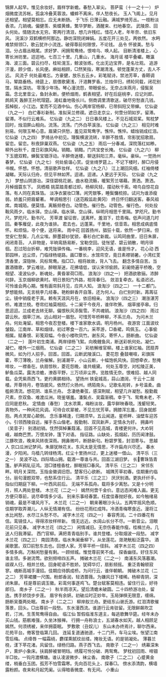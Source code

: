 <!-- { "loadSidebar": true } -->
锦屏人起早。惟见余妆好。眉样学新蟾。春愁入翠尖。 
菩萨蛮（十一之十一）
炉烟微度流苏帐。孤衾冷叠芙蓉浪。蟠蟀不离床。伴人愁夜长。 
玉人飞阁上。见月还相望。相望莫相忘。应无未断肠。 
于飞乐
日薄云融。满城罗绮芳丛。一枝粉淡香浓。几销魂。偏健羡、紫蝶黄蜂。繁华梦断，酒醒来、扫地春空。 
武陵原、回头何处。情随流水无穷。寄两行清泪，想几许残红。惜花人老，年年奈、依旧东风。 
浣溪沙
双鹤横桥阿那边。静坊深院闭婵娟。五度花开三处见，两依然。 
水眄难禁频领□，歌云犹许小流连。破得尊前何限恨，不论钱。 
品令
怀彼美。愁与泪。分占眉丛眼尾。求好梦、闲拥鸳鸯绮。恨啼乌、唤人起。 
目断清淮楼上，心寄长洲坊里。迢迢地。七百三十里。几重山，几重水。 
海月谣
楼平叠巘。瞰瀛海、波三面。碧云扫尽，桂轮滉玉，鲸波张练。化出无边宝界，是名壮观。 
追游汗漫，顾少借，长风便。麻姑相顾，□然笑指，寒潮清浅。顿觉蓬莱方丈，去人不远。 
风流子
何处最难忘。方豪健，放乐五云乡。彩笔赋诗，禁池芳草，香鞯调马，辇路垂杨。绮筵上，扇偎歌黛浅，汗浥舞罗香。兰烛伴归，绣轮同载，闭花别馆，隔水深坊。 
零落少年场。琴心漫流怨，带眼偷长。无奈占床燕月，侵鬓吴霜。念北里音尘，鱼封永断。便桥烟雨，鹤表相望。好在后庭桃李，应记刘郎。 
鹧鸪天
轰醉王孙玳瑁筵。渴虹垂地吸长川。侧商调里清歌送，破尽穷愁直几钱。 
孤棹舣，小江边。爱而不见酒中仙。伤心两岸官杨柳，已带斜阳又带蝉。 
忆仙姿（九之一）
白纻春衫新制。准拟采兰修禊。遮日走京尘，何啻分阴如岁。留滞。留滞。不似行云难系。 
忆仙姿（九之二）
日日春风楼上。不见石城双桨。鸳枕梦回时，烛泪屏山相向。流荡。流荡。门外白苹溪涨。 
忆仙姿（九之三）
相见时难别易。何限玉琴心意。眉黛只供愁，羞见双鸳鸯字。憔悴。憔悴。蜡烛销成红泪。 
忆仙姿（九之四）
罗绮丛中初见。理鬓横波流转，半醉不胜情，帘影犹招歌扇。留恋。留恋。秋夜辞巢双燕。 
忆仙姿（九之五）
雨后一分春减。深院落红如糁。柳外出秋千，度日彩旗风飐。销黯。销黯。门共宝奁长掩。 
忆仙姿（九之六）
柳下玉骢双鞚。蝉鬓宝钿浮动。半醉倚迷楼，聊送斜阳三弄。毫纵。豪纵。一觉扬州春梦。 
忆仙姿（九之七）
何处偷谐心赏。促坐绮罗筵上。不记下楼时，醉□月侵书幌。怀想。怀想。清丽歌声妆样。 
忆仙姿（九之八）
江上潮回风细。红袖倚楼凝睇。天际认归舟，但见平林如荠。迢递。迢递。人更远于天际。 
忆仙姿（九之九）
梦想山阴游冶。深径碧桃花谢。曲水稳流觞，暖絮芳兰堪藉。萧洒。萧洒。月棹烟蓑东下。 
凤栖梧
挑菜踏青都过却。杨柳风轻，摆动秋千索。啼鸟自惊花自落。有人同在真珠箔。 
淡净衣裳妆□薄。闲凭银筝，睡鬓慵梳掠。试问为谁添瘦弱。娇羞只把眉颦著。 
琴调相思引（送范殿监赴黄冈）
终日怀归翻送客。春风祖席。南城陌。便莫惜。离觞频卷白。动管色。催行色。动管色。催行色。 
何处投鞍风雨夕。临水驿。空山驿。临水驿。空山驿。纵明月相思千里隔。梦咫尺。勤书尺。梦咫尺。勤书尺。 
芳草渡
留征辔，送离杯。羞泪下，捻青梅。低声问道几时回。秦筝雁促，此夜为谁排。 
君去也，远蓬莱。千里地，信音乖。相思成病底情怀。和烦恼，寻个便，送将来。 
雨中花
回首扬州，猖狂十载，依然一梦归来。但觉安仁愁鬓，几点尘埃。醉墨碧纱犹锁，春衫白纻新裁。认鸣珂曲里，旧日朱扉，闲闭青苔。 
人非物是，半晌鸾肠易断，宝勒空回。徒怅望、碧云销散，明月徘徊。忍过阳台折柳，难凭陇驿传梅。一番桃李，迎风无语，谁是怜才。 
花心动
西郭园林，远尘烦，门临绿杨堤路。画□簟长，水馆帘空，竟日素襟销暑。小湾红芰清香里，深隐映、风标鸳鸯。指□□，相将故故，背人飞去。 
翻念多情自苦。当置酒徵歌，梦云难驻。醉眼渐迷，花拂墙低，误认宋邻偷顾。彩阑倚遍平桥晚，空相望、凌波仙步。断魂处，黄昏翠荷□雨。 
浪淘沙（四之一）
把酒欲歌骊。浓醉何辞。玉京烟柳欲黄时。明日景阳门外路，相背春归。 
敛泪复牵衣。私语迟迟。可怜谁会两心期。惟有画帘斜月见，应共人知。 
浪淘沙（四之二）
一十二都门。梦想能频。无言桃李几经春。艳粉鲜香开自落，还为何人。 
白纻别时新。苒苒征尘。镜中销瘦老于真。赖有天涯风月在，依旧相亲。 
浪淘沙（四之三）
潮涨湛芳桥。难渡兰桡。卷帘红袖莫相招。十二阑干今夜月，谁伴吹箫。 
烟草接亭皋。归思迢迢。兰成老去转无聊。偏恨秋风添鬓雪。不共魂销。 
浪淘沙（四之四）
雨过碧云秋。烟草汀洲。远山相对一眉愁。可惜芳年桥畔柳，不系兰舟。 
为问木兰舟。何处淹留。相思今夜忍登楼。楼下谁家歌水调。明月杨州。 
夜游宫
江面波纹皱縠。江南岸、草和烟绿。初过寒食一百六。采苹游，□香裙，鸣佩玉。 
心事偷相属。赋春恨、彩笺双幅。今夜小楼吹凤竹。谢东风，寄怀人，肠断曲。 
忆仙姿（二之一）
莲叶初生南浦。两岸绿杨飞絮。向晚鲤鱼风，断送彩帆何处。凝伫。凝伫。楼外一江烟雨。 
忆仙姿（二之二）
彩舫解维官柳。楼上谁家红袖。团扇弄微风，如为行人招手。回首。回首。云断武陵溪口。 
菱花怨
叠鼓嘲喧，彩旗挥霍，苹汀薄晚，兰舟催解。别浦潮平，小山云断，十幅饱帆风快。回想牵衣，愁掩啼妆，一襟香在。纨扇惊秋，菱花怨晚，谁共蛾黛。 
何处玉尊空，对松陵正美，鲈鱼瓜菜。露洗凉蟾，潦吞平野，三万顷非尘界。览胜情无奈。恨难招、越人同载。会凭紫燕西飞，更约黄鹂相待。 
望扬州
铁瓮城高，蒜山渡阔，干云十二层楼。开尊待月，卷箔披风，依然灯火扬州。绣陌南头。记歌名宛转，乡号温柔。曲槛俯清流。想花阴、谁系兰舟。 
念凄绝秦弦，感深荆赋，相望几许凝愁。殷勤裁尺素，奈双鱼、难渡瓜洲。晓鉴堪羞。潘鬓点、吴霜渐稠。幸于飞、鸳鸯未老，不应同是悲秋。 
定情曲（春愁）
沈水浓熏，梅粉淡妆，露华鲜映春晓。浅颦轻笑。真物外，一种闲花风调。可待合欢翠被，不见忘忧芳草。拥膝浑忘羞，回身就郎抱。两点灵犀心颠倒。 
念乐事稀逢，归期须早。五云闻道。星桥畔、油壁车迎苏小。引领西陵自远，摧手东山偕老。殷勤制、双凤新声，定情永为好。 
拥鼻吟（吴音子）
别酒初销。怃然弭棹蒹葭浦。回首不见高城，青楼更何许。大め轲峨，越商巴贾。万恨龙钟，篷下对语。 
指征路。山缺处，孤烟起，历历闻津鼓。江豚吹浪，晚来风转夜深雨。拥鼻微吟，断肠新句。粉碧罗笺，封泪寄与。 
思越人
京口瓜洲记梦间。朱扉犹映花关。东风太是无情思，不许扁舟兴尽还。 
春水漫，夕阳闲。乌樯几转绿杨湾。红尘十里扬州过，更上迷楼一借山。 
清平乐（三之一）
吴波不动。四际晴山拥。载酒一尊谁与共。回首江湖旧梦。 
长曹珠箔青篷。舻声鸦轧征鸿。泪□镂檀香枕，醉眠摇□春风。 
清平乐（三之二）
宋邻东畔。明月关深院。玉指金徽调旧怨。楚客归心欲断。 
城隅芳草初春。佳期重约临分。丽句漫题双带，也愁系住行云。 
清平乐（三之三）
厌厌别酒。更执纤纤手。指似归期庭下柳。一叶西风前后。 
无端不系孤舟。载将多少离愁。又是十分明月，照人两处登楼。 
木兰花（二之一）
嫣然何啻千金价。意远态闲难入画。更无方便只尊前，说尽牵情多少话。 
别来乐事经春罢。枉度佳春抛好夜。如今触绪易销魂，最是不堪风月下。 
木兰花（二之一）
朝来著眼沙头认。五两竿摇风色顺。佳期学取弄潮儿。人纵无情潮有信。 
纷纷花雨红成阵。冷酒青梅寒食近。漫将江水比闲愁，水尽江头愁不尽。 
减字木兰花（四之一）
春容秀润。二十四番花有信。鸾镜佳人。得得浓妆样样新。 
情无远近。水阔山长分不尽。一断音尘。泪眼花前只见春。 
减字木兰花（四之二）
闲情减旧。无奈伤春能作瘦。桂楫兰舟。几送人归我滞留。 
西门官柳。满把青青临别手。谁共登楼。分取烟波一段愁。 
减字木兰花（四之三）
南园清夜。临水朱阑垂柳下。从坐莲花。潋滟觥船泛露华。 
酒阑歌罢。双□前愁东去也。回想人家。芳草平桥一径斜。 
减字木兰花（四之四）
多情多病。万斛闲愁量有剩。一顾倾城。惟觉尊前笑不成。 
探香幽径。好住东风谁主领。多谢流莺。欲别频啼四五声。 
摊破木兰花（二之一）
南浦东风落暮潮。祓禊人归，相并兰桡。回身昵语不胜娇。犹碍华灯，扇影频摇。 
重泛青翰顿寂寥。魂断高城手漫招。佳期应待鹊成桥。为问行云，谁伴朝朝。 
摊破木兰花（二之二）
芳草裙腰一尺围。粉郎香润，轻洒蔷薇。为嫌风日下楼稀。杨柳青阴，深闭朱扉。 
枉是尊前调玉徽。彩鸾何事逐鸡飞。楚台赋客莫相违。留住行云，好待郎归。 
南乡子（二之一）
秋半雨凉天。望后清蟾未破圆。二十四桥游冶处，留连。携手娇饶步步莲。 
眉宇有余妍。初破瓜时正妙年。玉局弹棋无限意，缠绵。肠断吴蚕两处眠。 
南乡子（二之二）
柳岸舣兰舟。更结东山谢氏游。红泪清歌催落景，回头。□出尊前一段愁。 
东水漫西流。谁道行云肯驻留。无限鲜飙吹芷若，汀洲。生羡鸳鸯得自由。 
临江仙
暂假临淮东道主，每逃歌舞华筵。经年未办买山钱。筋骸难强，久坐沐猴禅。 
行拥一舟称浪士，五湖春水如天。越人相顾足嫣然。何须绣被，来伴拥蓑眠。 
罗敷歌（丑奴儿）
东山未办终焉计，聊尔西来。花苑平台。倦客登临第几回。 
连延复道通驰道，十二门开。车马尘埃。怅望江南雪后梅。 
点绛唇
一幅霜绡，麝煤熏腻纹丝缕。掩妆无语。的是销凝处。 
薄暮兰桡，漾下苹花渚。风留住。绿杨归路。燕子西飞去。 
南歌子（二之一）
绣幕深朱户，熏炉小象床。扶肩醉被冒明珰。绣履可怜分破、两鸳鸯。 
梦枕初回雨、啼钿半□妆。一钩月渡横塘。谁认凌波微步、袜尘香。 
南歌子（二之二）
心蹙黄金缕，梢垂白玉团。孤芳不怕雪霜寒。先向百花头上、探春□。 
傍水添清韵，横墙露粉颜。夜来和月起凭阑。认得暗香微度、有无间。 
小重山
